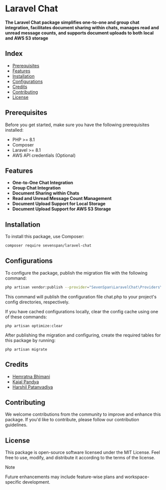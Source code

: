 # Laravel Chat

**The Laravel Chat package simplifies one-to-one and group chat integration, facilitates document sharing within chats, manages read and unread message counts, and supports document uploads to both local and AWS S3 storage**

## Index

- [Prerequisites](#prerequisites)
- [Features](#features)
- [Installation](#installation)
- [Configurations](#configurations)
- [Credits](#credits)
- [Contributing](#contributing)
- [License](#license)

## <span id="prerequisites">**Prerequisites**</span>

Before you get started, make sure you have the following prerequisites installed:

- PHP >= 8.1
- Composer
- Laravel >= 8.1
- AWS API credentials (Optional)

## <span id="features">**Features**</span>

- **One-to-One Chat Integration**
- **Group Chat Integration**
- **Document Sharing within Chats**
- **Read and Unread Message Count Management**
- **Document Upload Support for Local Storage**
- **Document Upload Support for AWS S3 Storage**
  
## <span id="installation">**Installation**</span>

To install this package, use Composer:

```bash
composer require sevenspan/laravel-chat
```

## <span id="configurations">**Configurations**</span>

To configure the package, publish the migration file with the following command:

```bash
php artisan vendor:publish --provider="SevenSpan\LaravelChat\Providers\ChatServiceProvider"
```

This command will publish the configuration file chat.php to your project's config directories, respectively.

If you have cached configurations locally, clear the config cache using one of these commands:

```
php artisan optimize:clear
```

After publishing the migration and configuring, create the required tables for this package by running:

```
php artisan migrate
```

## <span id="credits">Credits</span>

- [Hemratna Bhimani](https://github.com/hemratna)
- [Kajal Pandya](https://github.com/kajal98)
- [Harshil Patanvadiya](https://github.com/harshil-7span)

## <span id="contributing">Contributing</span>

We welcome contributions from the community to improve and enhance this package. If you'd like to contribute, please follow our contribution guidelines.

## <span id="license">License</span>

This package is open-source software licensed under the MIT License. Feel free to use, modify, and distribute it according to the terms of the license.

> [!NOTE]
> Future enhancements may include feature-wise plans and workspace-specific development.
